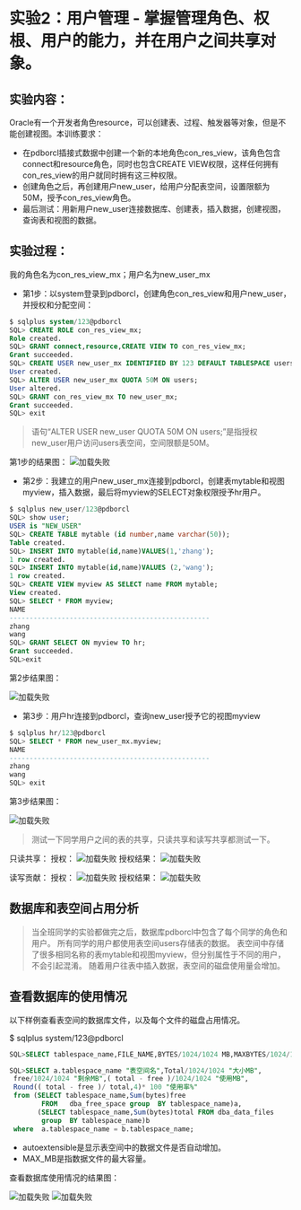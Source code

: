# 实验2：用户管理 - 掌握管理角色、权根、用户的能力，并在用户之间共享对象。

## 实验内容：
Oracle有一个开发者角色resource，可以创建表、过程、触发器等对象，但是不能创建视图。本训练要求：
- 在pdborcl插接式数据中创建一个新的本地角色con_res_view，该角色包含connect和resource角色，同时也包含CREATE VIEW权限，这样任何拥有con_res_view的用户就同时拥有这三种权限。
- 创建角色之后，再创建用户new_user，给用户分配表空间，设置限额为50M，授予con_res_view角色。
- 最后测试：用新用户new_user连接数据库、创建表，插入数据，创建视图，查询表和视图的数据。

## 实验过程：

我的角色名为con_res_view_mx；用户名为new_user_mx

- 第1步：以system登录到pdborcl，创建角色con_res_view和用户new_user，并授权和分配空间：

```sql
$ sqlplus system/123@pdborcl
SQL> CREATE ROLE con_res_view_mx;
Role created.
SQL> GRANT connect,resource,CREATE VIEW TO con_res_view_mx;
Grant succeeded.
SQL> CREATE USER new_user_mx IDENTIFIED BY 123 DEFAULT TABLESPACE users TEMPORARY TABLESPACE temp;
User created.
SQL> ALTER USER new_user_mx QUOTA 50M ON users;
User altered.
SQL> GRANT con_res_view_mx TO new_user_mx;
Grant succeeded.
SQL> exit
```
> 语句“ALTER USER new_user QUOTA 50M ON users;”是指授权new_user用户访问users表空间，空间限额是50M。

第1步的结果图：
![加载失败](https://github.com/mxbox2/oracle/blob/master/test2/%E7%AC%AC%E4%B8%80%E6%AD%A5.png?raw=true)

- 第2步：我建立的用户new_user_mx连接到pdborcl，创建表mytable和视图myview，插入数据，最后将myview的SELECT对象权限授予hr用户。

```sql
$ sqlplus new_user/123@pdborcl
SQL> show user;
USER is "NEW_USER"
SQL> CREATE TABLE mytable (id number,name varchar(50));
Table created.
SQL> INSERT INTO mytable(id,name)VALUES(1,'zhang');
1 row created.
SQL> INSERT INTO mytable(id,name)VALUES (2,'wang');
1 row created.
SQL> CREATE VIEW myview AS SELECT name FROM mytable;
View created.
SQL> SELECT * FROM myview;
NAME
--------------------------------------------------
zhang
wang
SQL> GRANT SELECT ON myview TO hr;
Grant succeeded.
SQL>exit
```

第2步结果图：

![加载失败](https://github.com/mxbox2/oracle/blob/master/test2/%E7%AC%AC%E4%BA%8C%E6%AD%A5.png?raw=true)

- 第3步：用户hr连接到pdborcl，查询new_user授予它的视图myview

```sql
$ sqlplus hr/123@pdborcl
SQL> SELECT * FROM new_user_mx.myview;
NAME
--------------------------------------------------
zhang
wang
SQL> exit
```
第3步结果图：

![加载失败](https://github.com/mxbox2/oracle/blob/master/test2/%E7%AC%AC%E4%B8%89%E6%AD%A5.png?raw=true)
> 测试一下同学用户之间的表的共享，只读共享和读写共享都测试一下。

只读共享：
授权：
![加载失败](https://github.com/mxbox2/oracle/blob/master/test2/%E5%8F%AA%E8%AF%BB%E6%8E%88%E6%9D%83.png?raw=true)
授权结果：
![加载失败](https://github.com/mxbox2/oracle/blob/master/test2/%E5%8F%AA%E8%AF%BB%E6%8E%88%E6%9D%832.png?raw=true)

读写贡献：
授权：
![加载失败](./读写授权.png)
授权结果：
![加载失败](./读写授权2.png)
## 数据库和表空间占用分析

> 当全班同学的实验都做完之后，数据库pdborcl中包含了每个同学的角色和用户。
> 所有同学的用户都使用表空间users存储表的数据。
> 表空间中存储了很多相同名称的表mytable和视图myview，但分别属性于不同的用户，不会引起混淆。
> 随着用户往表中插入数据，表空间的磁盘使用量会增加。

## 查看数据库的使用情况

以下样例查看表空间的数据库文件，以及每个文件的磁盘占用情况。

$ sqlplus system/123@pdborcl
```sql
SQL>SELECT tablespace_name,FILE_NAME,BYTES/1024/1024 MB,MAXBYTES/1024/1024 MAX_MB,autoextensible FROM dba_data_files  WHERE  tablespace_name='USERS';

SQL>SELECT a.tablespace_name "表空间名",Total/1024/1024 "大小MB",
 free/1024/1024 "剩余MB",( total - free )/1024/1024 "使用MB",
 Round(( total - free )/ total,4)* 100 "使用率%"
 from (SELECT tablespace_name,Sum(bytes)free
        FROM   dba_free_space group  BY tablespace_name)a,
       (SELECT tablespace_name,Sum(bytes)total FROM dba_data_files
        group  BY tablespace_name)b
 where  a.tablespace_name = b.tablespace_name;
```
- autoextensible是显示表空间中的数据文件是否自动增加。
- MAX_MB是指数据文件的最大容量。

查看数据库使用情况的结果图：

![加载失败](https://github.com/mxbox2/oracle/blob/master/test2/%E6%9F%A5%E7%9C%8B%E6%95%B0%E6%8D%AE%E5%BA%93%E4%BD%BF%E7%94%A8%E6%83%85%E5%86%B5.png?raw=true)
![加载失败](https://github.com/mxbox2/oracle/blob/master/test2/%E6%9F%A5%E7%9C%8B%E6%95%B0%E6%8D%AE%E5%BA%93%E7%9A%84%E4%BD%BF%E7%94%A8%E6%83%85%E5%86%B52.png?raw=true)
